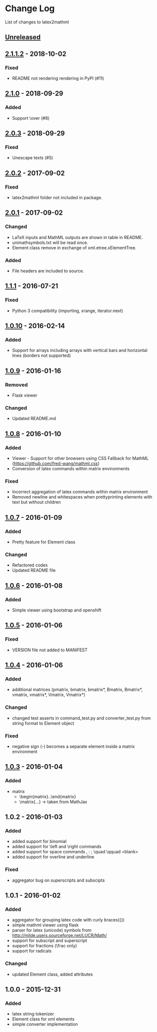 # Change Log
List of changes to latex2mathml

## [Unreleased]

## [2.1.1.2] - 2018-10-02
### Fixed
- README not rendering rendering in PyPI (#11)

## [2.1.0] - 2018-09-29
### Added
- Support \over (#8)

## [2.0.3] - 2018-09-29
### Fixed
- Unescape texts (#5)

## [2.0.2] - 2017-09-02
### Fixed
- latex2mathml folder not included in package.

## [2.0.1] - 2017-09-02
### Changed
- LaTeX inputs and MathML outputs are shown in table in README.
- unimathsymbols.txt will be read once.
- Element class remove in exchange of xml.etree.xElementTree.

### Added
- File headers are included to source.

## [1.1.1] - 2016-07-21
### Fixed
- Python 3 compatibility (importing, xrange, iterator.next)

## [1.0.10] - 2016-02-14
### Added
- Support for arrays including arrays with vertical bars and horizontal lines (borders not supported)

## [1.0.9] - 2016-01-16
### Removed
- Flask viewer

### Changed
- Updated README.md

## [1.0.8] - 2016-01-10
### Added
- Viewer - Support for other browsers using CSS Fallback for MathML (https://github.com/fred-wang/mathml.css)
- Conversion of latex commands within matrix environments

### Fixed
- Incorrect aggregation of latex commands within matrix environment
- Removed newline and whitespaces when prettyprinting elements with text but without children

## [1.0.7] - 2016-01-09
### Added
- Pretty feature for Element class

### Changed
- Refactored codes
- Updated README file

## [1.0.6] - 2016-01-08
### Added
- Simple viewer using bootstrap and openshift

## [1.0.5] - 2016-01-06
### Fixed
- VERSION file not added to MANIFEST

## [1.0.4] - 2016-01-06
### Added
- additional matrices (pmatrix, bmatrix, bmatrix*, Bmatrix, Bmatrix*, vmatrix, vmatrix*, Vmatrix, Vmatrix*)

### Changed
- changed test asserts in command_test.py and converter_test.py from string format to Element object

### Fixed
- negative sign (-) becomes a separate element inside a matrix environment

## [1.0.3] - 2016-01-04
### Added
- matrix
    - \begin{matrix}..\end{matrix}
    - \matrix{...} -> taken from MathJax

## 1.0.2 - 2016-01-03
### Added
- added support for binomial
- added support for \left and \right commands
- added support for space commands \, \: \; \quad \qquad \<blank>
- added support for overline and underline

### Fixed
- aggregator bug on superscripts and subscipts

## 1.0.1 - 2016-01-02
### Added
- aggregator for grouping latex code with curly braces({})
- simple mathml viewer using flask
- parser for latex (unicode) symbols from http://milde.users.sourceforge.net/LUCR/Math/
- support for subscript and superscript
- support for fractions (\frac only)
- support for radicals

### Changed
- updated Element class, added attributes

## 1.0.0 - 2015-12-31
### Added
- latex string tokenizer
- Element class for xml elements
- simple converter implementation

[Unreleased]: https://github.com/Code-ReaQtor/latex2mathml/compare/v2.1.1.2...master
[2.1.1.2]: https://github.com/Code-ReaQtor/latex2mathml/releases/tag/2.1.1.2
[2.1.0]: https://github.com/Code-ReaQtor/latex2mathml/releases/tag/2.1.0
[2.0.3]: https://github.com/Code-ReaQtor/latex2mathml/releases/tag/2.0.3
[2.0.2]: https://github.com/Code-ReaQtor/latex2mathml/releases/tag/2.0.2
[2.0.1]: https://github.com/Code-ReaQtor/latex2mathml/releases/tag/2.0.1
[1.1.1]: https://github.com/Code-ReaQtor/latex2mathml/releases/tag/1.1.1
[1.0.10]: https://github.com/Code-ReaQtor/latex2mathml/releases/tag/1.0.10
[1.0.9]: https://github.com/Code-ReaQtor/latex2mathml/releases/tag/1.0.9
[1.0.8]: https://github.com/Code-ReaQtor/latex2mathml/releases/tag/1.0.8
[1.0.7]: https://github.com/Code-ReaQtor/latex2mathml/releases/tag/1.0.7
[1.0.6]: https://github.com/Code-ReaQtor/latex2mathml/releases/tag/1.0.6
[1.0.5]: https://github.com/Code-ReaQtor/latex2mathml/releases/tag/1.0.5
[1.0.4]: https://github.com/Code-ReaQtor/latex2mathml/releases/tag/1.0.4
[1.0.3]: https://github.com/Code-ReaQtor/latex2mathml/releases/tag/1.0.3